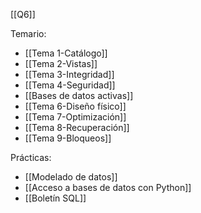 [[Q6]]

Temario:
+ [[Tema 1-Catálogo]]
+ [[Tema 2-Vistas]]
+ [[Tema 3-Integridad]]
+ [[Tema 4-Seguridad]]
+ [[Bases de datos activas]]
+ [[Tema 6-Diseño físico]]
+ [[Tema 7-Optimización]]
+ [[Tema 8-Recuperación]]
+ [[Tema 9-Bloqueos]]

Prácticas:
+ [[Modelado de datos]]
+ [[Acceso a bases de datos con Python]]
+ [[Boletín SQL]]

